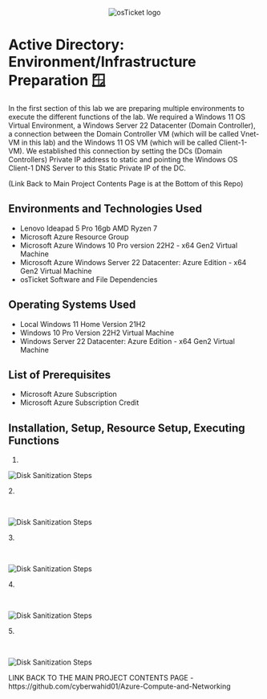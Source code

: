 <p align="center">
<img src="https://i.imgur.com/9JmwJSF.png" alt="osTicket logo"/>
</p>

<h1>Active Directory: Environment/Infrastructure Preparation 🪟</h1>
In the first section of this lab we are preparing multiple environments to execute the different functions of the lab. We required a Windows 11 OS Virtual Environment, a Windows Server 22 Datacenter (Domain Controller), a connection between the Domain Controller VM (which will be called Vnet-VM in this lab) and the Windows 11 OS VM (which will be called Client-1-VM). We established this connection by setting the DCs (Domain Controllers) Private IP address to static and pointing the Windows OS Client-1 DNS Server to this Static Private IP of the DC.

(Link Back to Main Project Contents Page is at the Bottom of this Repo)
<h2>Environments and Technologies Used</h2>

- Lenovo Ideapad 5 Pro 16gb AMD Ryzen 7
- Microsoft Azure Resource Group
- Microsoft Azure Windows 10 Pro version 22H2 - x64 Gen2 Virtual Machine
- Microsoft Azure Windows Server 22 Datacenter: Azure Edition - x64 Gen2 Virtual Machine
- osTicket Software and File Dependencies

<h2>Operating Systems Used </h2>

- Local Windows 11 Home Version 21H2</b>
- Windows 10 Pro Version 22H2 Virtual Machine
- Windows Server 22 Datacenter: Azure Edition - x64 Gen2 Virtual Machine
  
<h2>List of Prerequisites</h2>

- Microsoft Azure Subscription
- Microsoft Azure Subscription Credit 

<h2>Installation, Setup, Resource Setup, Executing Functions</h2>

1. 

<p>
<img src="https://i.imgur.com/Ioa3Bzx.png" alt="Disk Sanitization Steps"/>
</p>
<p>
2. 
</p>
<br />

<p>
<img src="https://i.imgur.com/rrfOvap.png" alt="Disk Sanitization Steps"/>
</p>
<p>
3. 
</p>
<br />

<p>
<img src="https://i.imgur.com/QTDhEsm.png" alt="Disk Sanitization Steps"/>
</p>
<p>
4. 
</p>
<br />

<p>
<img src="https://i.imgur.com/Acnv18Q.png" alt="Disk Sanitization Steps"/>
</p>
<p>
5. 
</p>
<br />

<p>
<img src="https://i.imgur.com/7P1QVjk.png" alt="Disk Sanitization Steps"/>
</p>
<p>
LINK BACK TO THE MAIN PROJECT CONTENTS PAGE - https://github.com/cyberwahid01/Azure-Compute-and-Networking
